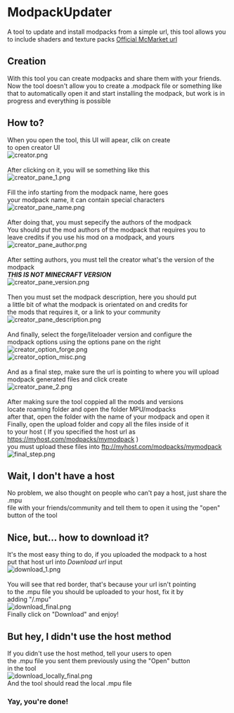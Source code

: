 # ModpackUpdater
A tool to update and install modpacks from a simple url, this tool allows you to include shaders and texture packs
[Official McMarket url](https://www.mc-market.org/resources/16787/)

## Creation
With this tool you can create modpacks and share them with your friends.
Now the tool doesn't allow you to create a .modpack file or something
like that to automatically open it and start installing the modpack,
but work is in progress and everything is possible

## How to?
When you open the tool, this UI will apear, clik on create<br>
to open creator UI<br>
![creator.png](https://raw.githubusercontent.com/KarmaConfigs/ModpackUpdater/master/imgs/create.png)<br>
<br>
After clicking on it, you will se something like this<br>
![creator_pane_1.png](https://raw.githubusercontent.com/KarmaConfigs/ModpackUpdater/master/imgs/creator_pane_1.png)<br>
<br>
Fill the info starting from the modpack name, here goes<br>
your modpack name, it can contain special characters<br>
![creator_pane_name.png](https://raw.githubusercontent.com/KarmaConfigs/ModpackUpdater/master/imgs/creator_pane_name.png)<br>
<br>
After doing that, you must sepecify the authors of the modpack<br>
You should put the mod authors of the modpack that requires you to<br>
leave credits if you use his mod on a modpack, and yours<br>
![creator_pane_author.png](https://raw.githubusercontent.com/KarmaConfigs/ModpackUpdater/master/imgs/creator_pane_author.png)<br>
<br>
After setting authors, you must tell the creator what's the version of the modpack<br>
***THIS IS NOT MINECRAFT VERSION***<br>
![creator_pane_version.png](https://raw.githubusercontent.com/KarmaConfigs/ModpackUpdater/master/imgs/creator_pane_version.png)<br>
<br>
Then you must set the modpack description, here you should put<br>
a little bit of what the modpack is orientated on and credits for<br>
the mods that requires it, or a link to your community<br>
![creator_pane_description.png](https://raw.githubusercontent.com/KarmaConfigs/ModpackUpdater/master/imgs/creator_pane_description.png)<br>
<br>
And finally, select the forge/liteloader version and configure the<br> 
modpack options using the options pane on the right<br>
![creator_option_forge.png](https://raw.githubusercontent.com/KarmaConfigs/ModpackUpdater/master/imgs/creator_option_forge.png)<br>
![creator_option_misc.png](https://raw.githubusercontent.com/KarmaConfigs/ModpackUpdater/master/imgs/creator_option_misc.png)<br>
<br>
And as a final step, make sure the url is pointing to where you will upload<br>
modpack generated files and click create<br>
![creator_pane_2.png](https://raw.githubusercontent.com/KarmaConfigs/ModpackUpdater/master/imgs/creator_pane_2.png)<br>
<br>
After making sure the tool coppied all the mods and versions<br>
locate roaming folder and open the folder MPU/modpacks<br>
after that, open the folder with the name of your modpack and open it<br>
Finally, open the upload folder and copy all the files inside of it<br>
to your host ( If you specified the host url as https://myhost.com/modpacks/mymodpack )<br>
you must upload these files into ftp://myhost.com/modpacks/mymodpack<br>
![final_step.png](https://raw.githubusercontent.com/KarmaConfigs/ModpackUpdater/master/imgs/final_step.png)
<br>
## Wait, I don't have a host
No problem, we also thought on people who can't pay a host, just share the .mpu<br>
file with your friends/community and tell them to open it using the "open"<br>
button of the tool<br>

## Nice, but... how to download it?
It's the most easy thing to do, if you uploaded the modpack to a host<br>
put that host url into *Download url* input<br>
![download_1.png](https://raw.githubusercontent.com/KarmaConfigs/ModpackUpdater/master/imgs/download_1.png)<br>
<br>
You will see that red border, that's because your url isn't pointing<br>
to the .mpu file you should be uploaded to your host, fix it by<br>
adding "/<ModpackFileName>.mpu"<br>
![download_final.png](https://raw.githubusercontent.com/KarmaConfigs/ModpackUpdater/master/imgs/download_final.png)<br>
Finally click on "Download" and enjoy!
  
## But hey, I didn't use the host method
If you didn't use the host method, tell your users to open<br>
the .mpu file you sent them previously using the "Open" button<br>
in the tool<br>
![download_locally_final.png](https://raw.githubusercontent.com/KarmaConfigs/ModpackUpdater/master/imgs/download_locally_final.png)<br>
And the tool should read the local .mpu file

### Yay, you're done!
